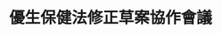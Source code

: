 ---
id: "88"
lang: zh-tw
description: 「已婚女子捍衛自己的權益」連署案
propose_date: 2021-01-04
meeting_date: 2022-03-08
publish: "FALSE"
selected: "FALSE"
blog_selected: "FALSE"
thumbnail: https://youtu.be/5SDTBAu7KRU
title: 優生保健法修正草案協作會議
color: red
join:
  type: 提
  title: 已婚女子捍衛自己的權益
  link: https://join.gov.tw/idea/detail/ad9d14d9-1fa2-4741-928e-9070fdefc01c/
  image: https://cm.pdis.nat.gov.tw/images/post/1JzheNwk0akiwOGL7oVUAJ_3NxkGZFoWj.jpg
layout: post
departments:
  - 衛福部
tags:
  - 婦女權益
  - 法規
  - 公共政策
embed:
  mind_map:
    links:
      - https://miro.com/app/board/uXjVONqo8dw=/
  ministry_slide:
    links:
      - https://issuu.com/pdis.tw/docs/_4-_
  host_slide:
    links:
      - https://issuu.com/pdis.tw/docs/_3-_
  live:
    links:
      - https://youtu.be/5SDTBAu7KRU
---